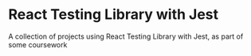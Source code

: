 # React Testing Library with Jest

A collection of projects using React Testing Library with Jest, as part of some coursework